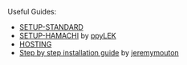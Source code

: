 Useful Guides:

- [SETUP-STANDARD](https://github.com/paulov-t/SIT.Core/wiki/SETUP-STANDARD)
- [SETUP-HAMACHI](https://github.com/paulov-t/SIT.Core/wiki/SETUP-HAMACHI) by [ppyLEK](https://github.com/ppyLEK)
- [HOSTING](https://github.com/paulov-t/SIT.Core/wiki/HOSTING)
- [Step by step installation guide](https://github.com/paulov-t/SIT.Core/wiki/Step-By-Step-Installation-Guide) by [jeremymouton](https://github.com/jeremymouton)
